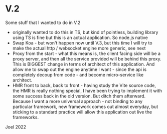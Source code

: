 # V.2 

Some stuff that I wanted to do in V.2 

- originally wanted to do this in TS, but kind of pointless, building library using TS is fine but this is an actual application. So node.js native 
- Swap Koa - but won't happen now until V.3, but this time I will try to make the actual http / websocket engine more generic, see next 
- Proxy from the start - what this means is, the client facing side will be a proxy server, and then all the service provided will be behind this proxy. This is BIGGEST change in terms of architect of this application. And allow me to swap out the engine anytime I want - since the api is completely decoup from code - and become micro-service like architect. 
- HMR front to back, back to front - having study the Vite source code, the HMR is really nothing special, I have been trying to implement it with some success back in the old version. But ditch them afterward. Because I want a more universal approach - not binding to any particular framework, new framework comes out almost everyday, but sticking to a standard practice will allow this application out live the frameworks. 

Joel 2022 